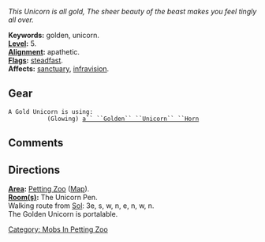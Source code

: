*This Unicorn is all gold, The sheer beauty of the beast makes you feel
tingly all over.*

**Keywords:** golden, unicorn.  
**[Level](Level "wikilink"):** 5.  
**[Alignment](Alignment "wikilink"):** apathetic.  
**[Flags](:Category:_Mob_Types "wikilink"):**
[steadfast](Sentinel_Mobs "wikilink").  
**Affects:** [sanctuary](Sanctuary "wikilink"),
[infravision](Infravision "wikilink").  

## Gear

`A Gold Unicorn is using:`  
<wielded>`           (Glowing) `[`a`` ``Golden`` ``Unicorn`` ``Horn`](Golden_Unicorn_Horn "wikilink")

## Comments

## Directions

**[Area](:Category:_Areas "wikilink"):** [Petting
Zoo](:Category:_Petting_Zoo "wikilink")
([Map](Petting_Zoo_Map "wikilink")).  
**[Room(s)](:Category:_Rooms "wikilink"):** The Unicorn Pen.  
Walking route from [Sol](Sol "wikilink"): 3e, s, w, n, e, n, w, n.  
The Golden Unicorn is portalable.

[Category: Mobs In Petting
Zoo](Category:_Mobs_In_Petting_Zoo "wikilink")
